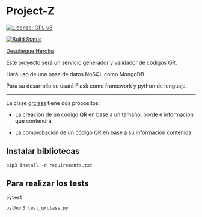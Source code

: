 # Project-Z


[![License: GPL v3](https://img.shields.io/badge/License-GPL%20v3-blue.svg)](https://www.gnu.org/licenses/gpl-3.0)

[![Build Status](https://travis-ci.com/antoniomg89/Project-Z.svg?branch=master)](https://travis-ci.com/antoniomg89/Project-Z)

[Despliegue Heroku](https://projectz-iv.herokuapp.com/)


Este proyecto será un servicio generador y validador de códigos QR.


Hará uso de una base de datos NoSQL como MongoDB.


Para su desarrollo se usará Flask como framework y python de lenguaje.

***

La clase [qrclass](https://github.com/antoniomg89/Project-Z/tree/master/doc/info.md) tiene dos propósitos:
- La creación de un código QR en base a un tamaño, borde e información que contendrá.

- La comprobación de un código QR en base a su información contenida.


## Instalar bibliotecas

~~~
pip3 install -r requirements.txt
~~~

## Para realizar los tests

~~~
pytest

python3 test_qrclass.py
~~~
